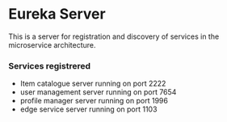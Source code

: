 # Eureka Server

This is a server for registration and discovery of services in the microservice architecture.


### Services registrered
* Item catalogue server running on port 2222
* user management server running on port 7654
* profile manager server running on port 1996
* edge service server running on port 1103
